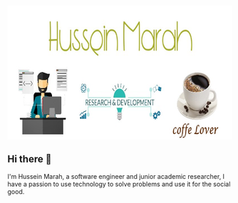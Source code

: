 <p align="center">
  <img width="800" height="300" src="https://github.com/husseinmarah/husseinmarah/blob/master/about.jpg">
</p>

## Hi there 👋
I'm Hussein Marah, a software engineer and junior academic researcher, I have a passion to use technology to solve problems and use it for the social good.


<!--
**husseinmarah/husseinmarah** is a ✨ _special_ ✨ repository because its `README.md` (this file) appears on your GitHub profile.

Here are some ideas to get you started:

- 🔭 I’m currently working on ...
- 🌱 I’m currently learning ...
- 👯 I’m looking to collaborate on ...
- 🤔 I’m looking for help with ...
- 💬 Ask me about ...
- 📫 How to reach me: ...
- 😄 Pronouns: ...
- ⚡ Fun fact: ...
-->
